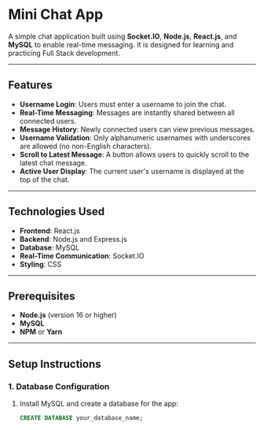 # Mini Chat App

A simple chat application built using **Socket.IO**, **Node.js**, **React.js**, and **MySQL** to enable real-time messaging. It is designed for learning and practicing Full Stack development.

---

## Features

- **Username Login**: Users must enter a username to join the chat.
- **Real-Time Messaging**: Messages are instantly shared between all connected users.
- **Message History**: Newly connected users can view previous messages.
- **Username Validation**: Only alphanumeric usernames with underscores are allowed (no non-English characters).
- **Scroll to Latest Message**: A button allows users to quickly scroll to the latest chat message.
- **Active User Display**: The current user's username is displayed at the top of the chat.

---

## Technologies Used

- **Frontend**: React.js
- **Backend**: Node.js and Express.js
- **Database**: MySQL
- **Real-Time Communication**: Socket.IO
- **Styling**: CSS

---

## Prerequisites

- **Node.js** (version 16 or higher)
- **MySQL**
- **NPM** or **Yarn**

---

## Setup Instructions

### 1. Database Configuration

1. Install MySQL and create a database for the app:
   ```sql
   CREATE DATABASE your_database_name;

